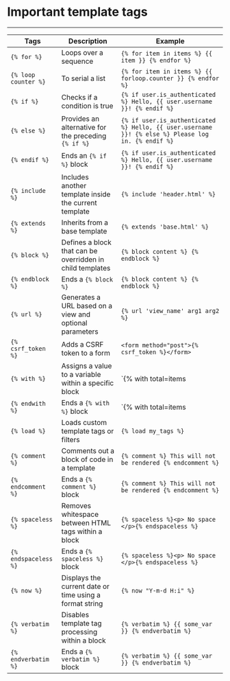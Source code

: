 # Important template tags
---
| Tags               | Description                                                  | Example                                            |
|--------------------|--------------------------------------------------------------|----------------------------------------------------|
| `{% for %}`        | Loops over a sequence                                        | `{% for item in items %} {{ item }} {% endfor %}`|
| `{% loop counter %}` | To serial a list                                             |  `{% for item in items %} {{ forloop.counter }} {% endfor %}` |
| `{% if %}`         | Checks if a condition is true                                | `{% if user.is_authenticated %} Hello, {{ user.username }}! {% endif %}` |
| `{% else %}`       | Provides an alternative for the preceding `{% if %}`         | `{% if user.is_authenticated %} Hello, {{ user.username }}! {% else %} Please log in. {% endif %}` |
| `{% endif %}`      | Ends an `{% if %}` block                                     | `{% if user.is_authenticated %} Hello, {{ user.username }}! {% endif %}` |
| `{% include %}`    | Includes another template inside the current template        | `{% include 'header.html' %}`                      |
| `{% extends %}`    | Inherits from a base template                                 | `{% extends 'base.html' %}`                        |
| `{% block %}`      | Defines a block that can be overridden in child templates    | `{% block content %} {% endblock %}`               |
| `{% endblock %}`   | Ends a `{% block %}`                                         | `{% block content %} {% endblock %}`               |
| `{% url %}`        | Generates a URL based on a view and optional parameters      | `{% url 'view_name' arg1 arg2 %}`                  |
| `{% csrf_token %}` | Adds a CSRF token to a form                                  | `<form method="post">{% csrf_token %}</form>`      |
| `{% with %}`       | Assigns a value to a variable within a specific block        | `{% with total=items|length %} {{ total }} {% endwith %}` |
| `{% endwith %}`    | Ends a `{% with %}` block                                    | `{% with total=items|length %} {{ total }} {% endwith %}` |
| `{% load %}`       | Loads custom template tags or filters                        | `{% load my_tags %}`                               |
| `{% comment %}`    | Comments out a block of code in a template                   | `{% comment %} This will not be rendered {% endcomment %}` |
| `{% endcomment %}` | Ends a `{% comment %}` block                                 | `{% comment %} This will not be rendered {% endcomment %}` |
| `{% spaceless %}`  | Removes whitespace between HTML tags within a block          | `{% spaceless %}<p> No space </p>{% endspaceless %}` |
| `{% endspaceless %}` | Ends a `{% spaceless %}` block                             | `{% spaceless %}<p> No space </p>{% endspaceless %}` |
| `{% now %}`        | Displays the current date or time using a format string      | `{% now "Y-m-d H:i" %}`                             |
| `{% verbatim %}`   | Disables template tag processing within a block              | `{% verbatim %} {{ some_var }} {% endverbatim %}`  |
| `{% endverbatim %}` | Ends a `{% verbatim %}` block                               | `{% verbatim %} {{ some_var }} {% endverbatim %}`  |

